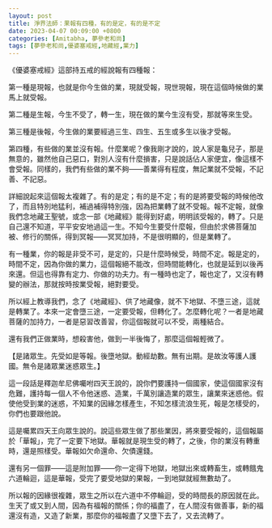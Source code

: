 ```yaml
---
layout: post
title: 淨界法師：果報有四種，有的是定，有的是不定
date: 2023-04-07 00:09:00 +0800
categories: [Amitabha, 夢參老和尚]
tags: [夢參老和尚,優婆塞戒經,地藏經,業力]
---
```


《優婆塞戒經》這部持五戒的經說報有四種報：

第一種是現報，也就是你今生做的業，現就受報，現世現報，現在這個時候做的業馬上就受報。

第二種是生報，今生不受了，轉一生，現在做的業今生沒有受，那就等來生受。

第三種是後報，今生做的業要經過三生、四生、五生或多生以後才受報。

第四種，有些做的業並沒有報。什麼業呢？像我剛才說的，說人家是龜兒子，那是無意的，雖然他自己惡口，對別人沒有什麼損害，只是說話佔人家便宜，像這樣不會受報。同樣的，我們有些做的業不夠——善業得有程度，無記業就不受報，不記善、不記惡。

詳細說起來這個報太複雜了。有的是定；有的是不定；有的是將要受報的時候他改了，而且特別地猛利，補過補得特別強，因為把業轉了就不受報。報不定報，就像我們念地藏王聖號，或念一部《地藏經》能得到好處，明明該受報的，轉了。只是自己還不知道，平平安安地過這一生。不知今生要受什麼報，但由於求佛菩薩加被、修行的關係，得到冥報——冥冥加持，不是很明顯的，但是業轉了。

有一種業，你的報是非受不可，是定的，只是什麼時候受，時間不定。報是定的，時間不定，因為你做的業力，這個報絕不能改，但時間能轉化，也就是延到以後再來還。但這也得靠有定力、你做的功夫力。有一種時也定了，報也定了，又沒有轉變的辦法，那就按時按業受報，絕對要受。

所以經上教導我們，念了《地藏經》、供了地藏像，就不下地獄、不墮三途，這就是轉業了。本來一定會墮三途，一定要受報，但轉化了。怎麼轉化呢？一者是地藏菩薩的加持力，一者是惡習改善習，你這個報就可以不受，兩種結合。

還有我們正做業時，想殺害他，做到一半後悔了，那麼這個報輕微了。

【是諸眾生。先受如是等報。後墮地獄。動經劫數。無有出期。是故汝等護人護國。無令是諸眾業迷惑眾生。】

這一段話是釋迦牟尼佛囑咐四天王說的，說你們要護持一個國家，使這個國家沒有危難，護持每一個人不令他迷惑、造業，千萬別讓造業的眾生，讓業來迷惑他。假使他受到業的迷惑，不知業的因緣怎樣產生，不知怎樣流浪生死，報是怎樣受的，你們也要跟他說。

這是囑累四天王向眾生說的。說這些眾生做了那些業因，將來要受報的，這個報屬於「華報」，完了一定要下地獄。華報就是現生受的轉了，之後，你的業沒有轉重時，還是照樣受。華報如欠命還命、欠債還錢。

還有另一個罪——這是附加罪——你一定得下地獄，地獄出來或轉畜生，或轉餓鬼六道輪迴，這是華報，受完了要受地獄的果報，一到地獄就經無數劫了。

所以報的因緣很複雜，眾生之所以在六道中不停輪迴，受的時間長的原因就在此。生天了或又到人間，因為有福報的關係；你的福盡了，在人間沒有做善事，新的福還沒有造，又造了新業，那麼你的福報盡了又墮下去了，又去流轉了。

